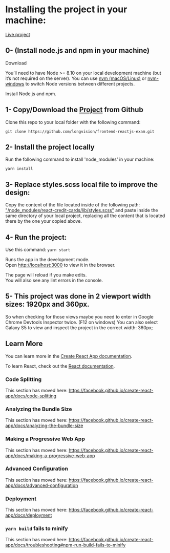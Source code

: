 # Installing the project in your machine:

[Live project](https://longvision.github.io/frontend-reactjs-exam/)

## 0- (Install node.js and npm in your machine)

Download

You’ll need to have Node >= 8.10 on your local development machine (but it’s not required on the server). You can use [nvm (macOS/Linux)](https://github.com/nvm-sh/nvm#installation) or [nvm-windows](https://github.com/coreybutler/nvm-windows#node-version-manager-nvm-for-windows) to switch Node versions between different projects.

Install Node.js and npm.

## 1- Copy/Download the [Project](https://github.com/longvision/frontend-reactjs-exam) from Github

Clone this repo to your local folder with the following command:

`git clone https://github.com/longvision/frontend-reactjs-exam.git`

## 2- Install the project locally

Run the following command to install 'node_modules' in your machine:

`yarn install`

## 3- Replace styles.scss local file to improve the design:

Copy the content of the file located inside of the following path: ["/node_modules/react-credit-cards/lib/styles.scss"](https://github.com/longvision/frontend-reactjs-exam/blob/master/node_modules/react-credit-cards/lib/styles.scss) and paste inside the same directory of your local project, replacing all the content that is located there by the one your copied above.

## 4- Run the project:

Use this command:
`yarn start`

Runs the app in the development mode.<br />
Open [http://localhost:3000](http://localhost:3000) to view it in the browser.

The page will reload if you make edits.<br />
You will also see any lint errors in the console.

## 5- This project was done in 2 viewport width sizes: 1920px and 360px.

So when checking for those views maybe you need to enter in Google Chrome Devtools Inspector twice. (F12 on windows)
You can also select Galaxy S5 to view and inspect the project in the correct width: 360px;

## Learn More

You can learn more in the [Create React App documentation](https://facebook.github.io/create-react-app/docs/getting-started).

To learn React, check out the [React documentation](https://reactjs.org/).

### Code Splitting

This section has moved here: https://facebook.github.io/create-react-app/docs/code-splitting

### Analyzing the Bundle Size

This section has moved here: https://facebook.github.io/create-react-app/docs/analyzing-the-bundle-size

### Making a Progressive Web App

This section has moved here: https://facebook.github.io/create-react-app/docs/making-a-progressive-web-app

### Advanced Configuration

This section has moved here: https://facebook.github.io/create-react-app/docs/advanced-configuration

### Deployment

This section has moved here: https://facebook.github.io/create-react-app/docs/deployment

### `yarn build` fails to minify

This section has moved here: https://facebook.github.io/create-react-app/docs/troubleshooting#npm-run-build-fails-to-minify

```

```
